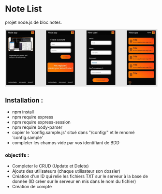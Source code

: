 # Note List
projet node.js de bloc notes.


![image info](./project_resources/screen.JPG)


## Installation :
- npm install
- npm require express
- npm require express-session
- npm require body-parser
- copier le 'config.sample.js' situé dans "/config/" et le renomé 'config.sample'
- completer les champs vide par vos identifiant de BDD

### objectifs :
- Completer le CRUD (Update et Delete)
- Ajouts des utilisateurs (chaque utilisateur son dossier)
- Création d'un ID qui relie les fichiers TXT sur le serveur à la base de donnée (ID créer sur le serveur en mis dans le nom du fichier)
- Création de compte